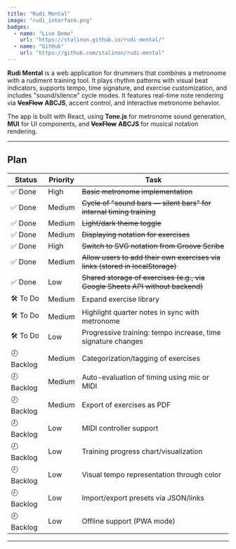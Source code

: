 ```yaml
---
title: "Rudi Mental"
image: "rudi_interface.png"
badges:
  - name: "Live Demo"
    url: "https://stalinon.github.io/rudi-mental/"
  - name: "GitHub"
    url: "https://github.com/stalinon/rudi-mental"
---
```


**Rudi Mental** is a web application for drummers that combines a metronome with a rudiment training tool. It plays rhythm patterns with visual beat indicators, supports tempo, time signature, and exercise customization, and includes "sound/silence" cycle modes. It features real-time note rendering via ~~**VexFlow**~~ **ABCJS**, accent control, and interactive metronome behavior.

The app is built with React, using **Tone.js** for metronome sound generation, **MUI** for UI components, and ~~**VexFlow**~~ **ABCJS** for musical notation rendering.

---

## Plan

| Status   | Priority  | Task                                                                                   |
|----------|-----------|----------------------------------------------------------------------------------------|
| ✅ Done   | High      | ~~Basic metronome implementation~~                                                         |
| ✅ Done   | Medium    | ~~Cycle of "sound bars — silent bars" for internal timing training~~                       |
| ✅ Done   | Medium    | ~~Light/dark theme toggle~~                                                                |
| ✅ Done   | Medium    | ~~Displaying notation for exercises~~                                                      |
| ✅ Done | High      | ~~Switch to SVG notation from Groove Scribe~~                                              |
| ✅ Done | Medium    | ~~Allow users to add their own exercises via links (stored in localStorage)~~              |
| ✅ Done | Low       | ~~Shared storage of exercises (e.g., via Google Sheets API without backend)~~              |
| 🛠️ To Do | Medium    | Expand exercise library                                                                |
| 🛠️ To Do | Medium    | Highlight quarter notes in sync with metronome                                         |
| 🛠️ To Do | Low     | Progressive training: tempo increase, time signature changes                          |
| 🕗 Backlog | Medium  | Categorization/tagging of exercises                                                    |
| 🕗 Backlog | Medium  | Auto-evaluation of timing using mic or MIDI                                            |
| 🕗 Backlog | Medium  | Export of exercises as PDF                                                             |
| 🕗 Backlog | Low     | MIDI controller support                                                                |
| 🕗 Backlog | Low     | Training progress chart/visualization                                                  |
| 🕗 Backlog | Low     | Visual tempo representation through color                                              |
| 🕗 Backlog | Low     | Import/export presets via JSON/links                                                   |
| 🕗 Backlog | Low     | Offline support (PWA mode)                                                              |

---

